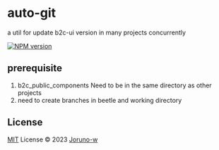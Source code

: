 # auto-git
a util for update b2c-ui version in many projects concurrently

[![NPM version](https://img.shields.io/badge/npm-v1.0.0-red)](https://www.npmjs.com/package/pkg-name)

## prerequisite
1. b2c_public_components Need to be in the same directory as other projects
2. need to create branches in beetle and working directory

## License

[MIT](./LICENSE) License © 2023 [Joruno-w](https://github.com/Joruno-w)

